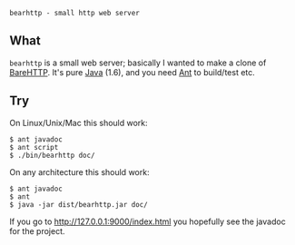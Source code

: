 
    bearhttp - small http web server



## What ##

`bearhttp` is a small web server; basically I wanted to make a
clone of [BareHTTP][1]. It's pure [Java][3] (1.6), and you need 
[Ant][2] to build/test etc.


## Try ##

On Linux/Unix/Mac this should work:

    $ ant javadoc
    $ ant script
    $ ./bin/bearhttp doc/

On any architecture this should work:

    $ ant javadoc
    $ ant
    $ java -jar dist/bearhttp.jar doc/


If you go to http://127.0.0.1:9000/index.html
you hopefully see the javadoc for the project.


[1]: http://www.savarese.org/software/barehttp "BareHTTP home page"
[2]: http://ant.apache.org "Apache Ant Project"
[3]: http://openjdk.java.net "Java OpenJDK"
